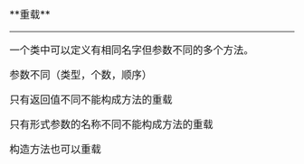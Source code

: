 <font size="4">
**重载**

----------

一个类中可以定义有相同名字但参数不同的多个方法。


参数不同（类型，个数，顺序）

只有返回值不同不能构成方法的重载

只有形式参数的名称不同不能构成方法的重载

构造方法也可以重载







</font>